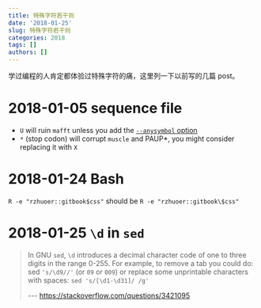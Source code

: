 ```yaml
---
title: 特殊字符若干则
date: '2018-01-25'
slug: 特殊字符若干则
categories: 2018
tags: []
authors: []
---
```




学过编程的人肯定都体验过特殊字符的痛，这里列一下以前写的几篇 post。



# 2018-01-05 sequence file

- `U` will ruin `mafft` unless you add the [`--anysymbol` option](https://mafft.cbrc.jp/alignment/software/anysymbol.html) 
- `*` (stop codon) will corrupt `muscle` and PAUP\*, you might consider replacing it with `X`



# 2018-01-24 Bash

`R -e "rzhuoer::gitbook$css"` should be `R -e "rzhuoer::gitbook\$css"`



# 2018-01-25 `\d` in `sed`

> In GNU `sed`, `\d` introduces a decimal character code of one to three digits in the range 0-255. For example, to remove a tab you could do: sed `'s/\d9//'` (or `09` or `009`) or replace some unprintable characters with spaces: `sed 's/[\d1-\d31]/ /g'`
>
> --- https://stackoverflow.com/questions/3421095
